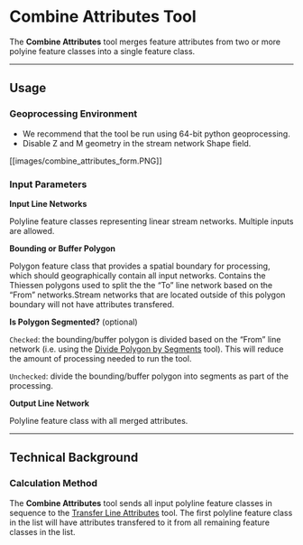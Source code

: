 Combine Attributes Tool
=======================

The **Combine Attributes** tool merges feature attributes from two or more polyine feature classes into a single feature class.  

_______________________________________________________________
## Usage

### Geoprocessing Environment
* We recommend that the tool be run using 64-bit python geoprocessing.
* Disable Z and M geometry in the stream network Shape field.

[[images/combine_attributes_form.PNG]]

### Input Parameters

**Input Line Networks**

Polyline feature classes representing linear stream networks.  Multiple inputs are allowed. 

**Bounding or Buffer Polygon**

Polygon feature class that provides a spatial boundary for processing, which should geographically contain all input networks. Contains the Thiessen polygons used to split the the “To” line network based on the “From” networks.Stream networks that are located outside of this polygon boundary will not have attributes transfered.

**Is Polygon Segmented?** (optional)

`Checked`: the bounding/buffer polygon is divided based on the “From” line network (i.e. using the [Divide Polygon by Segments](https://github.com/SouthForkResearch/gnat/wiki/Divide-Polygon-by-Segments) tool). This will reduce the amount of processing needed to run the tool.

`Unchecked`: divide the bounding/buffer polygon into segments as part of the processing.

**Output Line Network**

Polyline feature class with all merged attributes.

_______________________________________________________________
## Technical Background

### Calculation Method

The **Combine Attributes** tool sends all input polyline feature classes in sequence to the [Transfer Line Attributes](https://github.com/SouthForkResearch/gnat/wiki/Transfer-Line-Attributes) tool.  The first polyline feature class in the list will have attributes transfered to it from all remaining feature classes in the list.